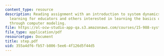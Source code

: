 ```yaml
---
content_type: resource
description: Reading assignment with an introduction to system dynamics and learner-centered
  learning for educators and others interested in learning the basics of system dynamics
  through computer modeling.
file: https://ol-ocw-studio-app-qa.s3.amazonaws.com/courses/15-988-system-dynamics-self-study-fall-1998-spring-1999/355a4df6fb57b8065ee64f126d5f44d5_step.pdf
file_type: application/pdf
resourcetype: Document
title: step.pdf
uid: 355a4df6-fb57-b806-5ee6-4f126d5f44d5
---
```

